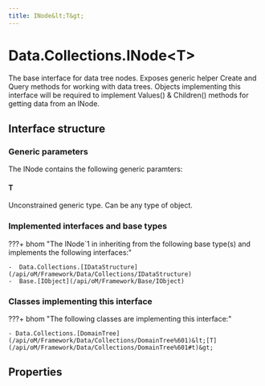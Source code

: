 ```yaml
---
title: INode&lt;T&gt;
---
```


# Data.Collections.INode&lt;T&gt;

The base interface for data tree nodes. Exposes generic helper Create and Query methods for working with data trees. Objects implementing this interface will be required to implement Values() &amp; Children() methods for getting data from an INode.

## Interface structure

### Generic parameters

The INode contains the following generic paramters:

#### T

Unconstrained generic type. Can be any type of object.

### Implemented interfaces and base types

???+ bhom "The INode`1 in inheriting from the following base type(s) and implements the following interfaces:"

    -  Data.Collections.[IDataStructure](/api/oM/Framework/Data/Collections/IDataStructure)
    -  Base.[IObject](/api/oM/Framework/Base/IObject)


### Classes implementing this interface

???+ bhom "The following classes are implementing this interface:"

    - Data.Collections.[DomainTree](/api/oM/Framework/Data/Collections/DomainTree%601)&lt;[T](/api/oM/Framework/Data/Collections/DomainTree%601#t)&gt;


## Properties

